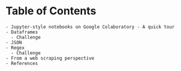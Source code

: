 # Table of Contents
    - Jupyter-style notebooks on Google Colaboratory - A quick tour
    - Dataframes
      - Challenge
    - JSON
    - Regex
      - Challenge
    - From a web scraping perspective
    - References